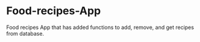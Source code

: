 # Food-recipes-App

Food recipes App that has added functions to add, remove, and get recipes from database.
